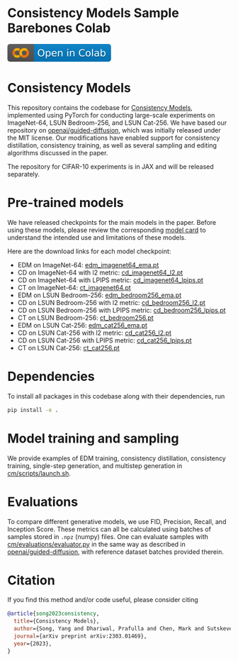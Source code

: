 # Consistency Models Sample Barebones Colab

[![Open In Colab](colab.svg)](https://colab.research.google.com/github/JonathanFly/consistency_models_colab_notebook/blob/main/Consistency_Models_Make_Samples.ipynb)    

# Consistency Models

This repository contains the codebase for [Consistency Models](https://arxiv.org/abs/2303.01469), implemented using PyTorch for conducting large-scale experiments on ImageNet-64, LSUN Bedroom-256, and LSUN Cat-256. We have based our repository on [openai/guided-diffusion](https://github.com/openai/guided-diffusion), which was initially released under the MIT license. Our modifications have enabled support for consistency distillation, consistency training, as well as several sampling and editing algorithms discussed in the paper.

The repository for CIFAR-10 experiments is in JAX and will be released separately.

# Pre-trained models

We have released checkpoints for the main models in the paper. Before using these models, please review the corresponding [model card](model-card.md) to understand the intended use and limitations of these models.

Here are the download links for each model checkpoint:

 * EDM on ImageNet-64: [edm_imagenet64_ema.pt](https://openaipublic.blob.core.windows.net/consistency/edm_imagenet64_ema.pt)
 * CD on ImageNet-64 with l2 metric: [cd_imagenet64_l2.pt](https://openaipublic.blob.core.windows.net/consistency/cd_imagenet64_l2.pt)
 * CD on ImageNet-64 with LPIPS metric: [cd_imagenet64_lpips.pt](https://openaipublic.blob.core.windows.net/consistency/cd_imagenet64_lpips.pt)
 * CT on ImageNet-64: [ct_imagenet64.pt](https://openaipublic.blob.core.windows.net/consistency/ct_imagenet64.pt)
 * EDM on LSUN Bedroom-256: [edm_bedroom256_ema.pt](https://openaipublic.blob.core.windows.net/consistency/edm_bedroom256_ema.pt)
 * CD on LSUN Bedroom-256 with l2 metric: [cd_bedroom256_l2.pt](https://openaipublic.blob.core.windows.net/consistency/cd_bedroom256_l2.pt)
 * CD on LSUN Bedroom-256 with LPIPS metric: [cd_bedroom256_lpips.pt](https://openaipublic.blob.core.windows.net/consistency/cd_bedroom256_lpips.pt)
 * CT on LSUN Bedroom-256: [ct_bedroom256.pt](https://openaipublic.blob.core.windows.net/consistency/ct_bedroom256.pt)
 * EDM on LSUN Cat-256: [edm_cat256_ema.pt](https://openaipublic.blob.core.windows.net/consistency/edm_cat256_ema.pt)
 * CD on LSUN Cat-256 with l2 metric: [cd_cat256_l2.pt](https://openaipublic.blob.core.windows.net/consistency/cd_cat256_l2.pt)
 * CD on LSUN Cat-256 with LPIPS metric: [cd_cat256_lpips.pt](https://openaipublic.blob.core.windows.net/consistency/cd_cat256_lpips.pt)
 * CT on LSUN Cat-256: [ct_cat256.pt](https://openaipublic.blob.core.windows.net/consistency/ct_cat256.pt)

# Dependencies

To install all packages in this codebase along with their dependencies, run
```sh
pip install -e .
```

# Model training and sampling

We provide examples of EDM training, consistency distillation, consistency training, single-step generation, and multistep generation in [cm/scripts/launch.sh](scripts/launch.sh).

# Evaluations

To compare different generative models, we use FID, Precision, Recall, and Inception Score. These metrics can all be calculated using batches of samples stored in `.npz` (numpy) files. One can evaluate samples with [cm/evaluations/evaluator.py](evaluations/evaluator.py) in the same way as described in [openai/guided-diffusion](https://github.com/openai/guided-diffusion), with reference dataset batches provided therein.

# Citation

If you find this method and/or code useful, please consider citing

```bibtex
@article{song2023consistency,
  title={Consistency Models},
  author={Song, Yang and Dhariwal, Prafulla and Chen, Mark and Sutskever, Ilya},
  journal={arXiv preprint arXiv:2303.01469},
  year={2023},
}
```

